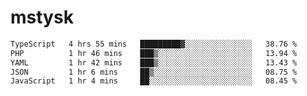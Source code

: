 # mstysk

<!--START_SECTION:waka-->

```txt
TypeScript   4 hrs 55 mins   █████████▓░░░░░░░░░░░░░░░   38.76 %
PHP          1 hr 46 mins    ███▒░░░░░░░░░░░░░░░░░░░░░   13.94 %
YAML         1 hr 42 mins    ███▒░░░░░░░░░░░░░░░░░░░░░   13.43 %
JSON         1 hr 6 mins     ██▒░░░░░░░░░░░░░░░░░░░░░░   08.75 %
JavaScript   1 hr 4 mins     ██░░░░░░░░░░░░░░░░░░░░░░░   08.45 %
```

<!--END_SECTION:waka-->
